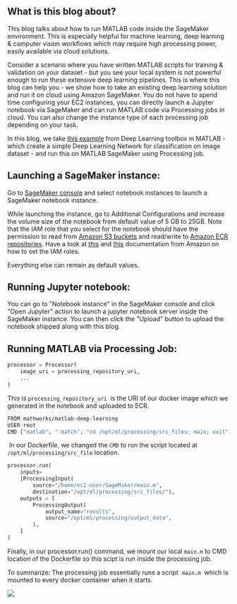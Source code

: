 What is this blog about?
------------------------

This blog talks about how to run MATLAB code inside the SageMaker environment. This is especially helpful for machine learning, deep learning & computer vision workflows which may require high processing power, easily available via cloud solutions. 

Consider a scenario where you have written MATLAB scripts for training & validation on your dataset - but you see your local system is not powerful enough to run these extensive deep learning pipelines. This is where this blog can help you - we show how to take an existing deep learning solution and run it on cloud using Amazon SageMaker. You do not have to spend time configuring your EC2 instances, you can directly launch a Jupyter notebook via SageMaker and can run MATLAB code via Processing jobs in cloud. You can also change the instance type of each processing job depending on your task. 

In this blog, we take [this example](https://www.mathworks.com/help/deeplearning/ug/create-simple-deep-learning-network-for-classification.html) from Deep Learning toolbox in MATLAB - which create a simple Deep Learning Network for classification on image dataset - and run this on MATLAB SageMaker using Processing job.  


Launching a SageMaker instance: 
--------------------------------

Go to [SageMaker console](https://console.aws.amazon.com/sagemaker/home?region=us-east-1#/notebook-instances) and select notebook instances to launch a SageMaker notebook instance. 

While launching the instance, go to Additional Configurations and increase the volume size of the notebook from default value of 5 GB to 25GB. Note that the IAM role that you select for the notebook should have the permission to read from [Amazon S3 buckets](https://s3.console.aws.amazon.com/s3/home) and read/write to [Amazon ECR repositories](https://console.aws.amazon.com/ecr/repositories). Have a look at [this](https://docs.aws.amazon.com/AmazonRDS/latest/AuroraUserGuide/AuroraMySQL.Integrating.Authorizing.IAM.S3CreatePolicy.html) and [this](https://docs.aws.amazon.com/AmazonECR/latest/userguide/repository-policy-examples.html) documentation from Amazon on how to set the IAM roles. 

Everything else can remain as default values. 

Running Jupyter notebook: 
--------------------------

You can go to "Notebook instance" in the SageMaker console and click "Open Jupyter" action to launch a jupyter notebook server inside the SageMaker instance. You can then click the "Upload" button to upload the notebook shipped along with this blog. 

Running MATLAB via Processing Job:
----------------------------------

```python
processor = Processor(
    image_uri = processing_repository_uri,
    ...
)
```

This is `processing_repository_uri`  is the URI of our docker image which we generated in the notebook and uploaded to ECR. 

```bash
FROM mathworks/matlab-deep-learning
USER root
CMD ["matlab", "-batch", "cd /opt/ml/processing/src_files; main; exit"]
```

 In our Dockerfile, we changed the `CMD` to run the script located at `/opt/ml/processing/src_file` location. 

```python
processor.run(
    inputs=
    [ProcessingInput(
        source="/home/ec2-user/SageMaker/main.m",
        destination="/opt/ml/processing/src_files/"),
    outputs = [
        ProcessingOutput(
            output_name="results",
            source="/opt/ml/processing/output_data",
        ),
    ]
)
```

Finally, in our processor.run() command, we mount our local `main.m` to CMD location of the Dockerfile so this scipt is run inside the processing job. 

  

To summarize: The processing job essentially runs a script  `main.m`  which is mounted to every docker container when it starts. 

  

![](https://sagemaker.readthedocs.io/en/stable/_images/amazon_sagemaker_processing_image1.png)

